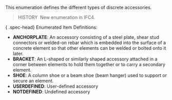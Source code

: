 This enumeration defines the different types of discrete accessories.

> HISTORY&nbsp; New enumeration in IFC4.

{ .spec-head}
Enumerated Item Definitions:

* **ANCHORPLATE**: An accessory consisting of a steel plate, shear stud connectors or welded-on rebar which is embedded into the surface of a concrete element so that other elements can be welded or bolted onto it later.
* **BRACKET**: An L-shaped or similarly shaped accessory attached in a corner between elements to hold them together or to carry a secondary element.
* **SHOE**: A column shoe or a beam shoe (beam hanger) used to support or secure an element.
* **USERDEFINED**: User-defined accessory
* **NOTDEFINED**: Undefined accessory